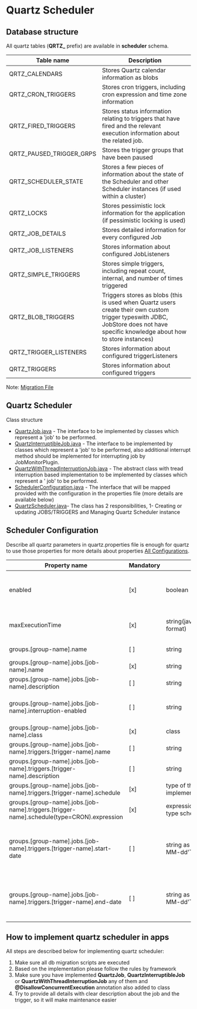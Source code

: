 # Quartz Scheduler #

## Database structure ##

All quartz tables (**QRTZ_** prefix) are available in **scheduler** schema.

| Table name               | Description                                                                                                                                                                      |
|--------------------------|----------------------------------------------------------------------------------------------------------------------------------------------------------------------------------|
| QRTZ_CALENDARS           | Stores Quartz calendar information as blobs                                                                                                                                      |
| QRTZ_CRON_TRIGGERS       | Stores cron triggers, including cron expression and time zone information                                                                                                        |
| QRTZ_FIRED_TRIGGERS      | Stores status information relating to triggers that have fired and the relevant execution information about the related job.                                                     |
| QRTZ_PAUSED_TRIGGER_GRPS | Stores the trigger groups that have been paused                                                                                                                                  |
| QRTZ_SCHEDULER_STATE     | Stores a few pieces of information about the state of the Scheduler and other Scheduler instances (if used within a cluster)                                                     |
| QRTZ_LOCKS               | Stores pessimistic lock information for the application (if pessimistic locking is used)                                                                                         |
| QRTZ_JOB_DETAILS         | Stores detailed information for every configured Job                                                                                                                             |
| QRTZ_JOB_LISTENERS       | Stores information about configured JobListeners                                                                                                                                 |
| QRTZ_SIMPLE_TRIGGERS     | Stores simple triggers, including repeat count, internal, and number of times triggered                                                                                          |
| QRTZ_BLOB_TRIGGERS       | Triggers stores as blobs (this is used when Quartz users create their own custom trigger typeswith JDBC, JobStore does not have specific knowledge about how to store instances) |
| QRTZ_TRIGGER_LISTENERS   | Stores information about configured triggerListeners                                                                                                                             |
| QRTZ_TRIGGERS            | Stores information about configured triggers                                                                                                                                     |

Note: [Migration File](../infra/docker/quartz_sheduler_ddl.sql)

## Quartz Scheduler #

Class structure

- [QuartzJob.java](..%2Fcommon%2Fsrc%2Fmain%2Fjava%2Fcom%2Fquartz%2Fcommon%2Fscheduler%2FQuartzJob.java) - The
  interface to be implemented by classes which represent a 'job' to be performed.
- [QuartzInterruptibleJob.java](..%2Fcommon%2Fsrc%2Fmain%2Fjava%2Fcom%2Fquartz%2Fcommon%2Fscheduler%2FQuartzInterruptibleJob.java) -
  The interface to be implemented by classes which represent a 'job' to be performed, also additional interrupt
  method should be implemented for interrupting job by JobMonitorPlugin.
- [QuartzWithThreadInterruptionJob.java](..%2Fcommon%2Fsrc%2Fmain%2Fjava%2Fcom%2Fquartz%2Fcommon%2Fscheduler%2FQuartzWithThreadInterruptionJob.java) -
  The abstract class with tread interruption based implementation to be implemented by classes which represent a '
  job' to be performed.
- [SchedulerConfiguration.java](..%2Fcommon%2Fsrc%2Fmain%2Fjava%2Fcom%2Fquartz%2Fcommon%2Fconfig%2FSchedulerConfiguration.java) -
  The interface that will be mapped provided with the configuration in the properties file (more details are
  available below)
- [QuartzScheduler.java](..%2Fcommon%2Fsrc%2Fmain%2Fjava%2Fcom%2Fquartz%2Fcommon%2Fscheduler%2FQuartzScheduler.java)-
  The
  class has 2 responsibilities, 1- Creating or updating JOBS/TRIGGERS and Managing Quartz Scheduler instance

## Scheduler Configuration ##

Describe all quartz parameters in quartz.properties file is enough for quartz to use those properties for more details
about
properties [All Configurations](https://www.quartz-scheduler.org/documentation/quartz-2.1.7/configuration/).

| Property name                                                                              | Mandatory | Type                                   | Default value                                                                             | Description                                                                                                                          |
|--------------------------------------------------------------------------------------------|-----------|----------------------------------------|-------------------------------------------------------------------------------------------|--------------------------------------------------------------------------------------------------------------------------------------|
| enabled                                                                                    | [x]       | boolean                                | false                                                                                     | If it is enabled then all jobs and triggers will be configured and scheduler will start                                              |
| maxExecutionTime                                                                           | [x]       | string(java.time.Duration format)      | reference to **org.quartz.plugins.job-interrupter.properties.defaultMaxRunTime** property | max execution time (when to use custom interruption mechanism)                                                                       |
| groups.[group-name].name                                                                   | [ ]       | string                                 | it will use [group-name]                                                                  | name of the job group                                                                                                                |
| groups.[group-name].jobs.[job-name].name                                                   | [x]       | string                                 | it will use [job-name]                                                                    | name of the job                                                                                                                      |
| groups.[group-name].jobs.[job-name].description                                            | [ ]       | string                                 |                                                                                           | description of the job                                                                                                               |
| groups.[group-name].jobs.[job-name].interruption-enabled                                   | [ ]       | string                                 | false                                                                                     | if it is enabled then JobInterruptPlugin will be activated for this job                                                              |
| groups.[group-name].jobs.[job-name].class                                                  | [x]       | class                                  |                                                                                           | full class path of the job implementation                                                                                            |
| groups.[group-name].jobs.[job-name].triggers.[trigger-name].name                           | [ ]       | string                                 | it will use [trigger-name]                                                                | name of the trigger                                                                                                                  |
| groups.[group-name].jobs.[job-name].triggers.[trigger-name].description                    | [ ]       | string                                 |                                                                                           | description of the trigger                                                                                                           |
| groups.[group-name].jobs.[job-name].triggers.[trigger-name].schedule                       | [x]       | type of the scedule implementation     |                                                                                           | schedule definition of the trigger                                                                                                   |
| groups.[group-name].jobs.[job-name].triggers.[trigger-name].schedule(type=CRON).expression | [x]       | expression of a cron type scheduler    |                                                                                           | expression of a cron type scheduler [Syntax](https://www.quartz-scheduler.org/documentation/quartz-2.3.0/tutorials/crontrigger.html) |
| groups.[group-name].jobs.[job-name].triggers.[trigger-name].start-date                     | [ ]       | string as date(yyyy-MM-dd'T'HH:mm:ssZ) | now                                                                                       | start date of the trigger, if nothing provided it will start immediately. example: 2022-05-23T00:00:00+0400                          |
| groups.[group-name].jobs.[job-name].triggers.[trigger-name].end-date                       | [ ]       | string as date(yyyy-MM-dd'T'HH:mm:ssZ) | null                                                                                      | end date of the trigger, if nothing provided it will run forever. example: 2022-05-23T00:00:00+0400                                  |

## How to implement quartz scheduler in apps ##

All steps are described below for implementing quartz scheduler:

1. Make sure all db migration scripts are executed
2. Based on the implementation please follow the rules by framework
3. Make sure you have implemented **QuartzJob**, **QuartzInterruptibleJob** or **QuartzWithThreadInterruptionJob** any
   of
   them and **@DisallowConcurrentExecution** annotation also added to class
4. Try to provide all details with clear description about the job and the trigger, so it will make maintenance easier